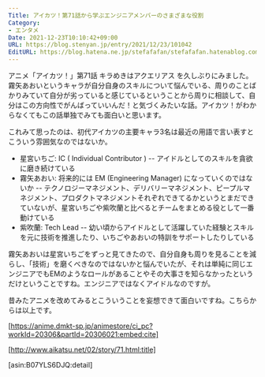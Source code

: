 ```yaml
---
Title: アイカツ！第71話から学ぶエンジニアメンバーのさまざまな役割
Category:
- エンタメ
Date: 2021-12-23T10:10:42+09:00
URL: https://blog.stenyan.jp/entry/2021/12/23/101042
EditURL: https://blog.hatena.ne.jp/stefafafan/stefafafan.hatenablog.com/atom/entry/13574176438045341819
---
```


アニメ「アイカツ！」第71話 キラめきはアクエリアス を久しぶりにみました。霧矢あおいというキャラが自分自身のスキルについて悩んでいる、周りのことばかりみていて自分が劣っていると感じているということから周りに相談して、自分はこの方向性でがんばっていいんだ！と気づくみたいな話。アイカツ！がわからなくてもこの話単独でみても面白いと思います。

これみて思ったのは、初代アイカツの主要キャラ3名は最近の用語で言い表すとこういう雰囲気なのではないか。

- 星宮いちご: IC ( Individual Contributor )
-- アイドルとしてのスキルを貪欲に磨き続けている
- 霧矢あおい: 将来的には EM (Engineering Manager) になっていくのではないか
-- テクノロジーマネジメント、デリバリーマネジメント、ピープルマネジメント、プロダクトマネジメントそれぞれできてるかというとまだできていないが、星宮いちごや紫吹蘭と比べるとチームをまとめる役として一番動けている
- 紫吹蘭: Tech Lead
-- 幼い頃からアイドルとして活躍していた経験とスキルを元に技術を推進したり、いちごやあおいの特訓をサポートしたりしている

霧矢あおいは星宮いちごをずっと見てきたので、自分自身も周りを見ることを減らし、「技術」を磨くべきなのではないかと悩んでいたが、それは単純に同じエンジニアでもEMのようなロールがあることやその大事さを知らなかったというだけということですね。エンジニアではなくアイドルなのですが。

昔みたアニメを改めてみるとこういうことを妄想できて面白いですね。こちらからは以上です。

[https://anime.dmkt-sp.jp/animestore/ci_pc?workId=20306&partId=20306021:embed:cite]

[http://www.aikatsu.net/02/story/71.html:title]

[asin:B07YLS6DJQ:detail]

